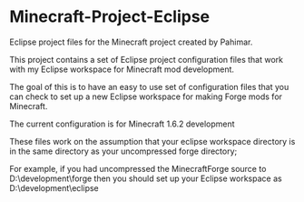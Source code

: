 Minecraft-Project-Eclipse
=========================

Eclipse project files for the Minecraft project created by Pahimar.

This project contains a set of Eclipse project configuration files that work with my Eclipse workspace for Minecraft mod development.

The goal of this is to have an easy to use set of configuration files that you can check to set up a new Eclipse workspace for making Forge mods for Minecraft.

The current configuration is for Minecraft 1.6.2 development

These files work on the assumption that your eclipse workspace directory is in the same directory as your uncompressed forge directory;

For example, if you had uncompressed the MinecraftForge source to D:\development\forge then you should set up your Eclipse workspace as D:\development\eclipse
